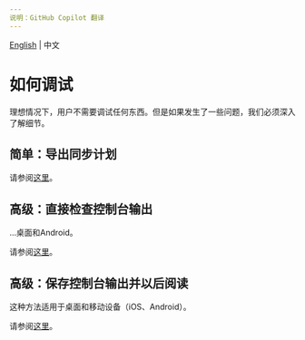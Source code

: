 ```yaml
---
说明：GitHub Copilot 翻译
---
```

[English](/docs/how_to_debug/README.md) | 中文

# 如何调试

理想情况下，用户不需要调试任何东西。但是如果发生了一些问题，我们必须深入了解细节。

## 简单：导出同步计划

请参阅[这里](./export_sync_plans.zh-cn.md)。

## 高级：直接检查控制台输出

...桌面和Android。

请参阅[这里](./check_console_output.zh-cn.md)。

## 高级：保存控制台输出并以后阅读

这种方法适用于桌面和移动设备（iOS、Android）。

请参阅[这里](./save_console_output_and_export.zh-cn.md)。
